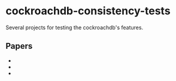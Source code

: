 # cockroachdb-consistency-tests

Several projects for testing the cockroachdb's features.

## Papers

* 
*
*